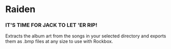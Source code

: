 # Raiden
### IT'S TIME FOR JACK TO LET 'ER RIP!
 Extracts the album art from the songs in your selected directory and exports them as .bmp files at any size to use with Rockbox.
